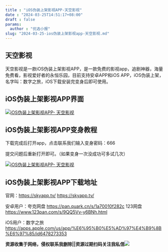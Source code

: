 ```yaml
---
title : "iOS伪装上架影视APP-天空影视"
date : "2024-03-25T14:51:17+08:00"
draft : false
params:
  author : "优选小报"
slug: "2024-03-25-ios伪装上架影视app-天空影视.md"
---
```


## 天空影视

天空影视是一款iOS伪装上架影视APP，是一款免费的影视app，追剧神器，海量免费看，影视爱好者的永恒乐园，目前支持安卓APP和iOS
APP，iOS伪装上架，名字叫：数字之旅，iOS下载安装完变身后即可使用。

## iOS伪装上架影视APP界面

[![iOS伪装上架影视APP-
天空影视](//img7-1.zhekoulieshou.com/mmbiz_jpg/iaHBVewvSIbAjcr9g6TlCXSfiaDqkbzuEz3QXTL7gX4TMwaze3iasvwG5S8T67JRZYs4tZVWlqa3O1MrJniaLc2BUg/0)](//img7-1.zhekoulieshou.com/mmbiz_jpg/iaHBVewvSIbAjcr9g6TlCXSfiaDqkbzuEz3QXTL7gX4TMwaze3iasvwG5S8T67JRZYs4tZVWlqa3O1MrJniaLc2BUg/0)

## iOS伪装上架影视APP变身教程

下载完成后打开app，点击联系我们输入变身密码：666

提交问题后重新打开即可。（如果变身一次没成功可多试几次）

[![iOS伪装上架影视APP-
天空影视](//img7-1.zhekoulieshou.com/mmbiz_jpg/iaHBVewvSIbAjcr9g6TlCXSfiaDqkbzuEzpDwaiatVonnoLPVQNr1LV22TZqJ69x1kD0fevQTREjvvjrOiaUicpOrEw/0)](//img7-1.zhekoulieshou.com/mmbiz_jpg/iaHBVewvSIbAjcr9g6TlCXSfiaDqkbzuEzpDwaiatVonnoLPVQNr1LV22TZqJ69x1kD0fevQTREjvvjrOiaUicpOrEw/0)

## iOS伪装上架影视APP下载地址

官网：https://skyapp.tv/ https://skyapp.tv/

安卓用户：夸克网盘 https://pan.quark.cn/s/1a70010f282c 123网盘
https://www.123pan.com/s/9QQ5Vv-y6BNh.html

iOS用户：数字之旅
https://apps.apple.com/us/app/%E6%95%B0%E5%AD%97%E4%B9%8B%E6%97%85/id6478273353

**资源收集于网络，侵权联系我删除||资源过期扫码关注我私信**![](//img7-1.zhekoulieshou.com/mmbiz_jpg/iaHBVewvSIbAjcr9g6TlCXSfiaDqkbzuEzp207hVzPqT4YGQOAazQ1KNHCeACbia5Lzq4Ckwibe48iar1q7lgVP1o3w/640?wx_fmt=jpeg&from=appmsg)


